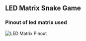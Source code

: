 ## LED Matrix Snake Game

### Pinout of led matrix used
![LED Matrix Pinout](https://github.com/khanasif786/led_mat_snake/blob/main/images/led_matrix_pinout.jpg?raw=true)
